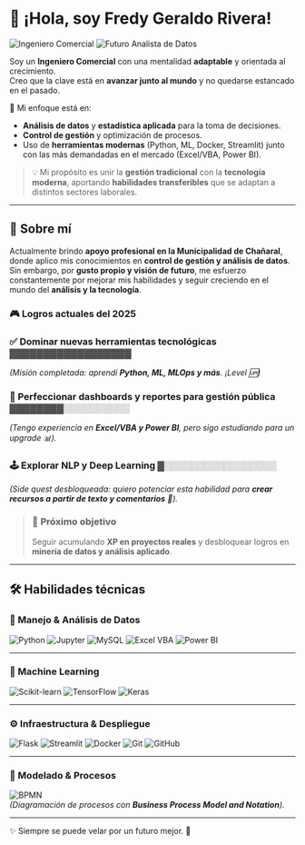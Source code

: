 # 👋 ¡Hola, soy Fredy Geraldo Rivera!  

![Ingeniero Comercial](https://img.shields.io/badge/Ingeniero%20Comercial-0A66C2?style=for-the-badge) 
![Futuro Analista de Datos](https://img.shields.io/badge/Futuro%20Analista%20de%20Datos-F7931E?style=for-the-badge)  

Soy un **Ingeniero Comercial** con una mentalidad **adaptable** y orientada al crecimiento.  
Creo que la clave está en **avanzar junto al mundo** y no quedarse estancado en el pasado.  

🔎 Mi enfoque está en:  
- **Análisis de datos** y **estadística aplicada** para la toma de decisiones.  
- **Control de gestión** y optimización de procesos.  
- Uso de **herramientas modernas** (Python, ML, Docker, Streamlit) junto con las más demandadas en el mercado (Excel/VBA, Power BI).  

> 💡 Mi propósito es unir la **gestión tradicional** con la **tecnología moderna**, aportando **habilidades transferibles** que se adaptan a distintos sectores laborales.  

---

## 👤 Sobre mí  

Actualmente brindo **apoyo profesional en la Municipalidad de Chañaral**, donde aplico mis conocimientos en **control de gestión y análisis de datos**.  
Sin embargo, por **gusto propio y visión de futuro**, me esfuerzo constantemente por mejorar mis habilidades y seguir creciendo en el mundo del **análisis y la tecnología**.

### 🎮 Logros actuales del 2025  

### ✅ Dominar nuevas herramientas tecnológicas  ▓▓▓▓▓▓▓▓▓▓▓▓▓▓▓▓▓▓  
*(Misión completada: aprendí **Python, ML, MLOps y más**. ¡Level 🆙)*  

### 🔄 Perfeccionar dashboards y reportes para gestión pública  ▓▓▓▓▓▓▓▓░░░░░░░░░░  
*(Tengo experiencia en **Excel/VBA y Power BI**, pero sigo estudiando para un upgrade 📊).*  

### 🕹️ Explorar NLP y Deep Learning  ▓░░░░░░░░░░░░░░░░░  
*(Side quest desbloqueada: quiero potenciar esta habilidad para **crear recursos a partir de texto y comentarios** 🤖).*  

> ### 🌟 Próximo objetivo  
> Seguir acumulando **XP en proyectos reales** y desbloquear logros en **minería de datos y análisis aplicado**.  

---
## 🛠️ Habilidades técnicas

### 📂 Manejo & Análisis de Datos  
![Python](https://img.shields.io/badge/Python-3776AB?style=for-the-badge&logo=python&logoColor=white) 
![Jupyter](https://img.shields.io/badge/Jupyter-F37626?style=for-the-badge&logo=jupyter&logoColor=white) 
![MySQL](https://img.shields.io/badge/MySQL-4479A1?style=for-the-badge&logo=mysql&logoColor=white) 
![Excel VBA](https://img.shields.io/badge/Excel/VBA-217346?style=for-the-badge&logo=microsoft-excel&logoColor=white) 
![Power BI](https://img.shields.io/badge/PowerBI-F2C811?style=for-the-badge&logo=powerbi&logoColor=black)  

---

### 🤖 Machine Learning  
![Scikit-learn](https://img.shields.io/badge/Scikit--learn-F7931E?style=for-the-badge&logo=scikit-learn&logoColor=white) 
![TensorFlow](https://img.shields.io/badge/TensorFlow-FF6F00?style=for-the-badge&logo=tensorflow&logoColor=white) 
![Keras](https://img.shields.io/badge/Keras-D00000?style=for-the-badge&logo=keras&logoColor=white)  

---

### ⚙️ Infraestructura & Despliegue  
![Flask](https://img.shields.io/badge/Flask-000000?style=for-the-badge&logo=flask&logoColor=white) 
![Streamlit](https://img.shields.io/badge/Streamlit-FF4B4B?style=for-the-badge&logo=streamlit&logoColor=white) 
![Docker](https://img.shields.io/badge/Docker-2496ED?style=for-the-badge&logo=docker&logoColor=white) 
![Git](https://img.shields.io/badge/Git-F05032?style=for-the-badge&logo=git&logoColor=white) 
![GitHub](https://img.shields.io/badge/GitHub-181717?style=for-the-badge&logo=github&logoColor=white)  

---

### 📝 Modelado & Procesos  
![BPMN](https://img.shields.io/badge/BPMN-003366?style=for-the-badge&logoColor=white)  
*(Diagramación de procesos con **Business Process Model and Notation**).*  

---

✨ Siempre se puede velar por un futuro mejor. 🚀
